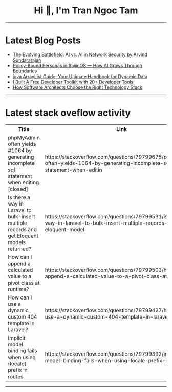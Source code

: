 <h1 align="center">Hi 👋, I'm Tran Ngoc Tam</h1>

---

# Latest Blog Posts 
<!-- BLOG-POST-LIST:START -->
- [The Evolving Battlefield: AI vs. AI in Network Security by Arvind Sundararajan](https://dev.to/arvind_sundararajan/the-evolving-battlefield-ai-vs-ai-in-network-security-by-arvind-sundararajan-3pmd)
- [Policy-Bound Personas in SaijinOS — How AI Grows Through Boundaries](https://dev.to/kato_masato_c5593c81af5c6/policy-bound-personas-in-saijinos-how-ai-grows-through-boundaries-432l)
- [java ArrayList Guide: Your Ultimate Handbook for Dynamic Data](https://dev.to/satyam_gupta_0d1ff2152dcc/java-arraylist-guide-your-ultimate-handbook-for-dynamic-data-1np8)
- [I Built A Free Developer Toolkit with 20+ Developer Tools](https://dev.to/technical_leap_53b6f15370/i-built-a-free-developer-toolkit-with-20-developer-tools-1k9a)
- [How Software Architects Choose the Right Technology Stack](https://dev.to/adityathearchitect/how-software-architects-choose-the-right-technology-stack-54i1)
<!-- BLOG-POST-LIST:END -->

---

# Latest stack oveflow activity
<table>
  <tr><th>Title</th><th>Link</th></tr>
  <!-- STACKOVERFLOW:START --><tr><td>phpMyAdmin often yields #1064 by generating incomplete sql statement when editing [closed]</td><td>https://stackoverflow.com/questions/79799675/phpmyadmin-often-yields-1064-by-generating-incomplete-sql-statement-when-editin</td></tr><tr><td>Is there a way in Laravel to bulk-insert multiple records and get Eloquent models returned?</td><td>https://stackoverflow.com/questions/79799531/is-there-a-way-in-laravel-to-bulk-insert-multiple-records-and-get-eloquent-model</td></tr><tr><td>How can I append a calculated value to a pivot class at runtime?</td><td>https://stackoverflow.com/questions/79799503/how-can-i-append-a-calculated-value-to-a-pivot-class-at-runtime</td></tr><tr><td>How can I use a dynamic custom 404 template in Laravel?</td><td>https://stackoverflow.com/questions/79799427/how-can-i-use-a-dynamic-custom-404-template-in-laravel</td></tr><tr><td>Implicit model binding fails when using {locale} prefix in routes</td><td>https://stackoverflow.com/questions/79799392/implicit-model-binding-fails-when-using-locale-prefix-in-routes</td></tr><!-- STACKOVERFLOW:END -->
</table>

---


